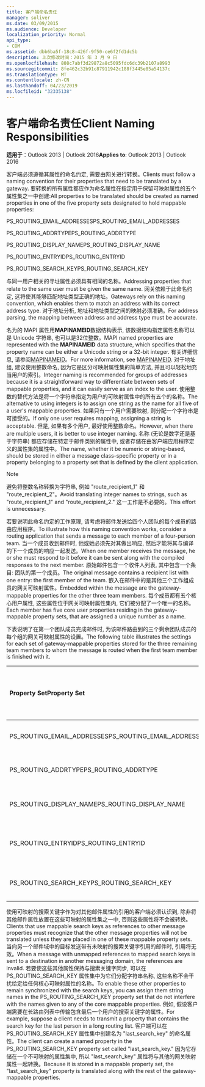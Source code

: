 ```yaml
---
title: 客户端命名责任
manager: soliver
ms.date: 03/09/2015
ms.audience: Developer
localization_priority: Normal
api_type:
- COM
ms.assetid: dbb6ba5f-18c8-426f-9f50-ce6f2fd1dc5b
description: 上次修改时间：2015 年 3 月 9 日
ms.openlocfilehash: 808c7abf3d29872a8c5095fdc6dc39b2107a8993
ms.sourcegitcommit: 8fe462c32b91c87911942c188f3445e85a54137c
ms.translationtype: MT
ms.contentlocale: zh-CN
ms.lasthandoff: 04/23/2019
ms.locfileid: "32335138"
---
```

# <a name="client-naming-responsibilities"></a><span data-ttu-id="18b83-103">客户端命名责任</span><span class="sxs-lookup"><span data-stu-id="18b83-103">Client Naming Responsibilities</span></span>

  
  
<span data-ttu-id="18b83-104">**适用于**：Outlook 2013 | Outlook 2016</span><span class="sxs-lookup"><span data-stu-id="18b83-104">**Applies to**: Outlook 2013 | Outlook 2016</span></span> 
  
<span data-ttu-id="18b83-105">客户端必须遵循其属性的命名约定, 需要由网关进行转换。</span><span class="sxs-lookup"><span data-stu-id="18b83-105">Clients must follow a naming convention for their properties that need to be translated by a gateway.</span></span> <span data-ttu-id="18b83-106">要转换的所有属性都应作为命名属性在指定用于保留可映射属性的五个属性集之一中创建:</span><span class="sxs-lookup"><span data-stu-id="18b83-106">All properties to be translated should be created as named properties in one of the five property sets designated to hold mappable properties:</span></span>
  
<span data-ttu-id="18b83-107">PS_ROUTING_EMAIL_ADDRESSES</span><span class="sxs-lookup"><span data-stu-id="18b83-107">PS_ROUTING_EMAIL_ADDRESSES</span></span>
  
<span data-ttu-id="18b83-108">PS_ROUTING_ADDRTYPE</span><span class="sxs-lookup"><span data-stu-id="18b83-108">PS_ROUTING_ADDRTYPE</span></span>
  
<span data-ttu-id="18b83-109">PS_ROUTING_DISPLAY_NAME</span><span class="sxs-lookup"><span data-stu-id="18b83-109">PS_ROUTING_DISPLAY_NAME</span></span>
  
<span data-ttu-id="18b83-110">PS_ROUTING_ENTRYID</span><span class="sxs-lookup"><span data-stu-id="18b83-110">PS_ROUTING_ENTRYID</span></span>
  
<span data-ttu-id="18b83-111">PS_ROUTING_SEARCH_KEY</span><span class="sxs-lookup"><span data-stu-id="18b83-111">PS_ROUTING_SEARCH_KEY</span></span>
  
<span data-ttu-id="18b83-112">与同一用户相关的寻址属性必须具有相同的名称。</span><span class="sxs-lookup"><span data-stu-id="18b83-112">Addressing properties that relate to the same user must be given the same name.</span></span> <span data-ttu-id="18b83-113">网关依赖于此命名约定, 这将使其能够匹配地址类型正确的地址。</span><span class="sxs-lookup"><span data-stu-id="18b83-113">Gateways rely on this naming convention, which enables them to match an address with its correct address type.</span></span> <span data-ttu-id="18b83-114">对于地址分析, 地址和地址类型之间的映射必须准确。</span><span class="sxs-lookup"><span data-stu-id="18b83-114">For address parsing, the mapping between address and address type must be accurate.</span></span>
  
<span data-ttu-id="18b83-115">名为的 MAPI 属性用**MAPINAMEID**数据结构表示, 该数据结构指定属性名称可以是 Unicode 字符串, 也可以是32位整数。</span><span class="sxs-lookup"><span data-stu-id="18b83-115">MAPI named properties are represented with the **MAPINAMEID** data structure, which specifies that the property name can be either a Unicode string or a 32-bit integer.</span></span> <span data-ttu-id="18b83-116">有关详细信息, 请参阅[MAPINAMEID](mapinameid.md)。</span><span class="sxs-lookup"><span data-stu-id="18b83-116">For more information, see [MAPINAMEID](mapinameid.md).</span></span> <span data-ttu-id="18b83-117">对于地址组, 建议使用整数命名, 因为它是区分可映射属性集的简单方法, 并且可以轻松地充当用户的索引。</span><span class="sxs-lookup"><span data-stu-id="18b83-117">Integer naming is recommended for groups of addresses because it is a straightforward way to differentiate between sets of mappable properties, and it can easily serve as an index to the user.</span></span> <span data-ttu-id="18b83-118">使用整数的替代方法是将一个字符串指定为用户的可映射属性中的所有五个的名称。</span><span class="sxs-lookup"><span data-stu-id="18b83-118">The alternative to using integers is to assign one string as the name for all five of a user's mappable properties.</span></span> <span data-ttu-id="18b83-119">如果只有一个用户需要映射, 则分配一个字符串是可接受的。</span><span class="sxs-lookup"><span data-stu-id="18b83-119">If only one user requires mapping, assigning a string is acceptable.</span></span> <span data-ttu-id="18b83-120">但是, 如果有多个用户, 最好使用整数命名。</span><span class="sxs-lookup"><span data-stu-id="18b83-120">However, when there are multiple users, it is better to use integer naming.</span></span> <span data-ttu-id="18b83-121">名称 (无论是数字还是基于字符串) 都应存储在特定于邮件类别的属性中, 或者存储在由客户端应用程序定义的属性集的属性中。</span><span class="sxs-lookup"><span data-stu-id="18b83-121">The name, whether it be numeric or string-based, should be stored in either a message class-specific property or in a property belonging to a property set that is defined by the client application.</span></span> 
  
> [!NOTE]
> <span data-ttu-id="18b83-122">避免将整数名称转换为字符串, 例如 "route_recipient_1" 和 "route_recipient_2"。</span><span class="sxs-lookup"><span data-stu-id="18b83-122">Avoid translating integer names to strings, such as "route_recipient_1" and "route_recipient_2."</span></span> <span data-ttu-id="18b83-123">这一工作是不必要的。</span><span class="sxs-lookup"><span data-stu-id="18b83-123">This effort is unnecessary.</span></span> 
  
<span data-ttu-id="18b83-124">若要说明此命名约定的工作原理, 请考虑将邮件发送给四个人团队的每个成员的路由应用程序。</span><span class="sxs-lookup"><span data-stu-id="18b83-124">To illustrate how this naming convention works, consider a routing application that sends a message to each member of a four-person team.</span></span> <span data-ttu-id="18b83-125">当一个成员收到邮件时, 他或她必须先对其做出响应, 然后才能将其与编译的下一个成员的响应一起发送。</span><span class="sxs-lookup"><span data-stu-id="18b83-125">When one member receives the message, he or she must respond to it before it can be sent along with the compiled responses to the next member.</span></span> <span data-ttu-id="18b83-126">原始邮件包含一个收件人列表, 其中包含一个条目: 团队的第一个成员。</span><span class="sxs-lookup"><span data-stu-id="18b83-126">The original message contains a recipient list with one entry: the first member of the team.</span></span> <span data-ttu-id="18b83-127">嵌入在邮件中的是其他三个工作组成员的网关可映射属性。</span><span class="sxs-lookup"><span data-stu-id="18b83-127">Embedded within the message are the gateway-mappable properties for the other three team members.</span></span> <span data-ttu-id="18b83-128">每个成员都有五个核心用户属性, 这些属性位于网关可映射属性集内, 它们被分配了一个唯一的名称。</span><span class="sxs-lookup"><span data-stu-id="18b83-128">Each member has five core user properties residing in the gateway-mappable property sets, that are assigned a unique number as a name.</span></span> 
  
<span data-ttu-id="18b83-129">下表说明了在第一个团队成员完成邮件时, 为该邮件路由到的三个剩余团队成员的每个组的网关可映射属性的设置。</span><span class="sxs-lookup"><span data-stu-id="18b83-129">The following table illustrates the settings for each set of gateway-mappable properties stored for the three remaining team members to whom the message is routed when the first team member is finished with it.</span></span>
  
|<span data-ttu-id="18b83-130">**Property Set**</span><span class="sxs-lookup"><span data-stu-id="18b83-130">**Property Set**</span></span>|<span data-ttu-id="18b83-131">**第二<br/>个工作组成员**</span><span class="sxs-lookup"><span data-stu-id="18b83-131">**Second Team  <br/> Member**</span></span>|<span data-ttu-id="18b83-132">**第三<br/>个团队成员**</span><span class="sxs-lookup"><span data-stu-id="18b83-132">**Third Team  <br/> Member**</span></span>|<span data-ttu-id="18b83-133">**第四<br/>个工作组成员**</span><span class="sxs-lookup"><span data-stu-id="18b83-133">**Fourth Team  <br/> Member**</span></span>|
|:-----|:-----|:-----|:-----|
|<span data-ttu-id="18b83-134">PS_ROUTING_EMAIL_ADDRESSES</span><span class="sxs-lookup"><span data-stu-id="18b83-134">PS_ROUTING_EMAIL_ADDRESSES</span></span>  <br/> |<span data-ttu-id="18b83-135">Address = 0</span><span class="sxs-lookup"><span data-stu-id="18b83-135">Address = 0</span></span>  <br/> |<span data-ttu-id="18b83-136">Address = 1</span><span class="sxs-lookup"><span data-stu-id="18b83-136">Address = 1</span></span>  <br/> |<span data-ttu-id="18b83-137">Address = 2</span><span class="sxs-lookup"><span data-stu-id="18b83-137">Address = 2</span></span>  <br/> |
|<span data-ttu-id="18b83-138">PS_ROUTING_ADDRTYPE</span><span class="sxs-lookup"><span data-stu-id="18b83-138">PS_ROUTING_ADDRTYPE</span></span>  <br/> |<span data-ttu-id="18b83-139">地址类型 = 0</span><span class="sxs-lookup"><span data-stu-id="18b83-139">Address type = 0</span></span>  <br/> |<span data-ttu-id="18b83-140">地址类型 = 1</span><span class="sxs-lookup"><span data-stu-id="18b83-140">Address type = 1</span></span>  <br/> |<span data-ttu-id="18b83-141">地址类型 = 2</span><span class="sxs-lookup"><span data-stu-id="18b83-141">Address type = 2</span></span>  <br/> |
|<span data-ttu-id="18b83-142">PS_ROUTING_DISPLAY_NAME</span><span class="sxs-lookup"><span data-stu-id="18b83-142">PS_ROUTING_DISPLAY_NAME</span></span>  <br/> |<span data-ttu-id="18b83-143">显示名称 = 0</span><span class="sxs-lookup"><span data-stu-id="18b83-143">Display name = 0</span></span>  <br/> |<span data-ttu-id="18b83-144">显示名称 = 1</span><span class="sxs-lookup"><span data-stu-id="18b83-144">Display name = 1</span></span>  <br/> |<span data-ttu-id="18b83-145">显示名称 = 2</span><span class="sxs-lookup"><span data-stu-id="18b83-145">Display name = 2</span></span>  <br/> |
|<span data-ttu-id="18b83-146">PS_ROUTING_ENTRYID</span><span class="sxs-lookup"><span data-stu-id="18b83-146">PS_ROUTING_ENTRYID</span></span>  <br/> |<span data-ttu-id="18b83-147">条目标识符 = 0</span><span class="sxs-lookup"><span data-stu-id="18b83-147">Entry identifier = 0</span></span>  <br/> |<span data-ttu-id="18b83-148">条目标识符 = 1</span><span class="sxs-lookup"><span data-stu-id="18b83-148">Entry identifier = 1</span></span>  <br/> |<span data-ttu-id="18b83-149">条目标识符 = 2</span><span class="sxs-lookup"><span data-stu-id="18b83-149">Entry identifier = 2</span></span>  <br/> |
|<span data-ttu-id="18b83-150">PS_ROUTING_SEARCH_KEY</span><span class="sxs-lookup"><span data-stu-id="18b83-150">PS_ROUTING_SEARCH_KEY</span></span>  <br/> |<span data-ttu-id="18b83-151">搜索关键字 = 0</span><span class="sxs-lookup"><span data-stu-id="18b83-151">Search key = 0</span></span>  <br/> |<span data-ttu-id="18b83-152">搜索关键字 = 1</span><span class="sxs-lookup"><span data-stu-id="18b83-152">Search key = 1</span></span>  <br/> |<span data-ttu-id="18b83-153">搜索关键字 = 2</span><span class="sxs-lookup"><span data-stu-id="18b83-153">Search key = 2</span></span>  <br/> |
   
<span data-ttu-id="18b83-154">使用可映射的搜索关键字作为对其他邮件属性的引用的客户端必须认识到, 除非将其他邮件属性放置在这些可映射的属性集之一中, 否则这些属性将不会被转换。</span><span class="sxs-lookup"><span data-stu-id="18b83-154">Clients that use mappable search keys as references to other message properties must recognize that the other message properties will not be translated unless they are placed in one of these mappable property sets.</span></span> <span data-ttu-id="18b83-155">当向另一个邮件域中的目标发送带有未映射的搜索关键字引用的邮件时, 引用将无效。</span><span class="sxs-lookup"><span data-stu-id="18b83-155">When a message with unmapped references to mapped search keys is sent to a destination in another messaging domain, the references are invalid.</span></span> <span data-ttu-id="18b83-156">若要使这些其他属性保持与搜索关键字同步, 可以在 PS_ROUTING_SEARCH_KEY 属性集中为它们分配字符串名称, 这些名称不会干扰给定给任何核心可映射属性的名称。</span><span class="sxs-lookup"><span data-stu-id="18b83-156">To enable these other properties to remain synchronized with the search keys, you can assign them string names in the PS_ROUTING_SEARCH_KEY property set that do not interfere with the names given to any of the core mappable properties.</span></span> <span data-ttu-id="18b83-157">例如, 假设客户端需要在长路由列表中传输包含最后一个用户的搜索关键字的属性。</span><span class="sxs-lookup"><span data-stu-id="18b83-157">For example, suppose a client needs to transmit a property that contains the search key for the last person in a long routing list.</span></span> <span data-ttu-id="18b83-158">客户端可以在 PS_ROUTING_SEARCH_KEY 属性集中创建名为 "last_search_key" 的命名属性。</span><span class="sxs-lookup"><span data-stu-id="18b83-158">The client can create a named property in the PS_ROUTING_SEARCH_KEY property set called "last_search_key."</span></span> <span data-ttu-id="18b83-159">因为它存储在一个不可映射的属性集中, 所以 "last_search_key" 属性将与其他的网关映射属性一起转换。</span><span class="sxs-lookup"><span data-stu-id="18b83-159">Because it is stored in a mappable property set, the "last_search_key" property is translated along with the rest of the gateway-mappable properties.</span></span>
  

